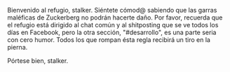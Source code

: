 Bienvenido al refugio, stalker. Siéntete cómod@ sabiendo que las garras maléficas de Zuckerberg no podrán hacerte daño. Por favor, recuerda
que el refugio está dirigido al chat común y al shitposting que se ve todos los días en Facebook, pero la otra sección, "#desarrollo", es
una parte seria con cero humor.
Todos los que rompan ésta regla recibirá un tiro en la pierna.

Pórtese bien, stalker.
